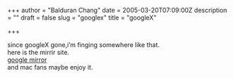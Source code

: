 +++
author = "Balduran Chang"
date = 2005-03-20T07:09:00Z
description = ""
draft = false
slug = "googlex"
title = "googleX"

+++


since googleX gone,i’m finging somewhere like that.  
here is the mirrir site.  
[google mirror](http://ablaze.fr/GoogleX.htm)  
and mac fans maybe enjoy it.

